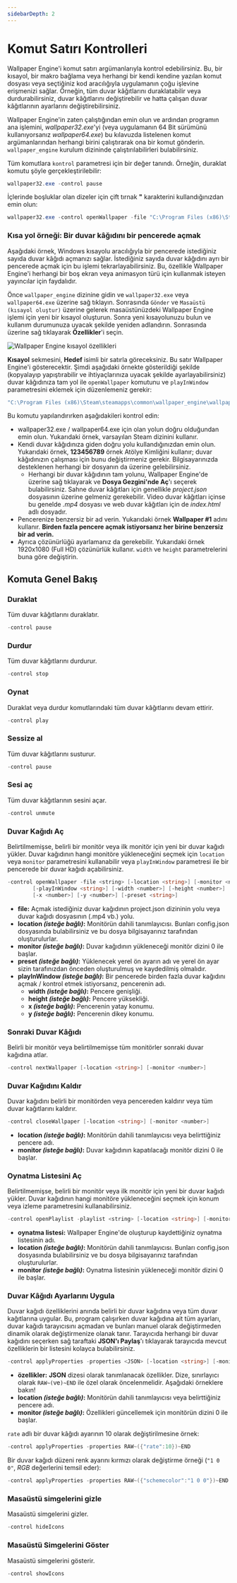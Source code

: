 ```yaml
---
sidebarDepth: 2
---
```


# Komut Satırı Kontrolleri

Wallpaper Engine'i komut satırı argümanlarıyla kontrol edebilirsiniz. Bu, bir kısayol, bir makro bağlama veya herhangi bir kendi kendine yazılan komut dosyası veya seçtiğiniz kod aracılığıyla uygulamanın çoğu işlevine erişmenizi sağlar. Örneğin, tüm duvar kâğıtlarını duraklatabilir veya durdurabilirsiniz, duvar kâğıtlarını değiştirebilir ve hatta çalışan duvar kâğıtlarının ayarlarını değiştirebilirsiniz.

Wallpaper Engine'in zaten çalıştığından emin olun ve ardından programın ana işlemini, *wallpaper32.exe*'yi (veya uygulamanın 64 Bit sürümünü kullanıyorsanız *wallpaper64.exe*) bu kılavuzda listelenen komut argümanlarından herhangi birini çalıştırarak ona bir komut gönderin. `wallpaper_engine` kurulum dizininde çalıştırılabilirleri bulabilirsiniz.

Tüm komutlara `kontrol` parametresi için bir değer tanındı. Örneğin, duraklat komutu şöyle gerçekleştirilebilir:

``` powershell
wallpaper32.exe -control pause
```

İçlerinde boşluklar olan dizeler için çift tırnak **"** karakterini kullandığınızdan emin olun:

``` powershell
wallpaper32.exe -control openWallpaper -file "C:\Program Files (x86)\Steam\steamapps\common\wallpaper_engine\projects\myprojects\myWallpaper\project.json"
```

### Kısa yol örneği: Bir duvar kâğıdını bir pencerede açmak

Aşağıdaki örnek, Windows kısayolu aracılığıyla bir pencerede istediğiniz sayıda duvar kâğıdı açmanızı sağlar. İstediğiniz sayıda duvar kâğıdını ayrı bir pencerede açmak için bu işlemi tekrarlayabilirsiniz. Bu, özellikle Wallpaper Engine'i herhangi bir boş ekran veya animasyon türü için kullanmak isteyen yayıncılar için faydalıdır.

Önce `wallpaper_engine` dizinine gidin ve `wallpaper32.exe` veya `wallpaper64.exe` üzerine sağ tıklayın. Sonrasında `Gönder` ve `Masaüstü (kısayol oluştur)` üzerine gelerek masaüstünüzdeki Wallpaper Engine işlemi için yeni bir kısayol oluşturun. Sonra yeni kısayolunuzu bulun ve kullanım durumunuza uyacak şekilde yeniden adlandırın. Sonrasında üzerine sağ tıklayarak **Özellikler**'i seçin.

![Wallpaper Engine kısayol özellikleri](/img/faq/target.gif)

**Kısayol** sekmesini, **Hedef** isimli bir satırla göreceksiniz. Bu satır Wallpaper Engine'i gösterecektir. Şimdi aşağıdaki örnekte gösterildiği şekilde (kopyalayıp yapıştırabilir ve ihtiyaçlarınıza uyacak şekilde ayarlayabilirsiniz) duvar kâğıdınıza tam yol ile `openWallpaper` komutunu ve `playInWindow` parametresini eklemek için düzenlemeniz gerekir:

```bash
"C:\Program Files (x86)\Steam\steamapps\common\wallpaper_engine\wallpaper64.exe" -control openWallpaper -file "C:\Program Files (x86)\Steam\steamapps\workshop\content\431960\123456789\scene.pkg" -playInWindow "Wallpaper #1" -width 1920 -height 1080
```

Bu komutu yapılandırırken aşağıdakileri kontrol edin:

* wallpaper32.exe / wallpaper64.exe için olan yolun doğru olduğundan emin olun. Yukarıdaki örnek, varsayılan Steam dizinini kullanır.
* Kendi duvar kâğıdınıza giden doğru yolu kullandığınızdan emin olun. Yukarıdaki örnek, **123456789** örnek Atölye Kimliğini kullanır; duvar kâğıdınızın çalışması için bunu değiştirmeniz gerekir. Bilgisayarınızda desteklenen herhangi bir dosyanın da üzerine gelebilirsiniz.
  * Herhangi bir duvar kâğıdının tam yolunu, Wallpaper Engine'de üzerine sağ tıklayarak ve **Dosya Gezgini'nde Aç**'ı seçerek bulabilirsiniz. Sahne duvar kâğıtları için genellikle *project.json* dosyasının üzerine gelmeniz gerekebilir. Video duvar kâğıtları içinse bu genelde *.mp4* dosyası ve web duvar kâğıtları için de *index.html* adlı dosyadır.
* Pencerenize benzersiz bir ad verin. Yukarıdaki örnek **Wallpaper #1** adını kullanır. **Birden fazla pencere açmak istiyorsanız her birine benzersiz bir ad verin.**
* Ayrıca çözünürlüğü ayarlamanız da gerekebilir. Yukarıdaki örnek 1920x1080 (Full HD) çözünürlük kullanır. `width` ve `height` parametrelerini buna göre değiştirin.

## Komuta Genel Bakış

### Duraklat

Tüm duvar kâğıtlarını duraklatır.

``` powershell
-control pause
```

### Durdur

Tüm duvar kâğıtlarını durdurur.

``` powershell
-control stop
```

### Oynat

Duraklat veya durdur komutlarındaki tüm duvar kâğıtlarını devam ettirir.

``` powershell
-control play
```

### Sessize al

Tüm duvar kâğıtlarını susturur.

``` powershell
-control pause
```

### Sesi aç

Tüm duvar kâğıtlarının sesini açar.

``` powershell
-control unmute
```

### Duvar Kağıdı Aç

Belirtilmemişse, belirli bir monitör veya ilk monitör için yeni bir duvar kağıdı yükler. Duvar kağıdının hangi monitöre yükleneceğini seçmek için ` location ` veya ` monitor ` parametresini kullanabilir veya ` playInWindow ` parametresi ile bir pencerede bir duvar kağıdı açabilirsiniz.

``` powershell
-control openWallpaper -file <string> [-location <string>] [-monitor <number>]
        [-playInWindow <string>] [-width <number>] [-height <number>]
        [-x <number>] [-y <number>] [-preset <string>]
```

* **file:** Açmak istediğiniz duvar kağıdının project.json dizininin yolu veya duvar kağıdı dosyasının (.mp4 vb.) yolu.
* **location *(isteğe bağlı)*:** Monitörün dahili tanımlayıcısı. Bunları config.json dosyasında bulabilirsiniz ve bu dosya bilgisayarınız tarafından oluşturulurlar.
* **monitor *(isteğe bağlı)*:** Duvar kağıdının yükleneceği monitör dizini 0 ile başlar.
* **preset *(isteğe bağlı)*:** Yüklenecek yerel ön ayarın adı ve yerel ön ayar sizin tarafınızdan önceden oluşturulmuş ve kaydedilmiş olmalıdır.
* **playInWindow *(isteğe bağlı)*:** Bir pencerede birden fazla duvar kağıdını açmak / kontrol etmek istiyorsanız, pencerenin adı.
  * **width *(isteğe bağlı)*:** Pencere genişliği.
  * **height *(isteğe bağlı)*:** Pencere yüksekliği.
  * **x *(isteğe bağlı)*:** Pencerenin yatay konumu.
  * **y *(isteğe bağlı)*:** Pencerenin dikey konumu.

### Sonraki Duvar Kâğıdı

Belirli bir monitör veya belirtilmemişse tüm monitörler sonraki duvar kağıdına atlar.

``` powershell
-control nextWallpaper [-location <string>] [-monitor <number>]
```

### Duvar Kağıdını Kaldır

Duvar kağıdını belirli bir monitörden veya pencereden kaldırır veya tüm duvar kağıtlarını kaldırır.

``` powershell
-control closeWallpaper [-location <string>] [-monitor <number>]
```

* **location *(isteğe bağlı)*:** Monitörün dahili tanımlayıcısı veya belirttiğiniz pencere adı.
* **monitor *(isteğe bağlı)*:** Duvar kağıdının kapatılacağı monitör dizini 0 ile başlar.

### Oynatma Listesini Aç

Belirtilmemişse, belirli bir monitör veya ilk monitör için yeni bir duvar kağıdı yükler. Duvar kağıdının hangi monitöre yükleneceğini seçmek için konum veya izleme parametresini kullanabilirsiniz.

``` powershell
-control openPlaylist -playlist <string> [-location <string>] [-monitor <number>]
```

* **oynatma listesi:** Wallpaper Engine'de oluşturup kaydettiğiniz oynatma listesinin adı.
* **location *(isteğe bağlı)*:** Monitörün dahili tanımlayıcısı. Bunları config.json dosyasında bulabilirsiniz ve bu dosya bilgisayarınız tarafından oluşturulurlar.
* **monitor *(isteğe bağlı)*:** Oynatma listesinin yükleneceği monitör dizini 0 ile başlar.

### Duvar Kâğıdı Ayarlarını Uygula

Duvar kağıdı özelliklerini anında belirli bir duvar kağıdına veya tüm duvar kağıtlarına uygular. Bu, program çalışırken duvar kağıdına ait tüm ayarları, duvar kağıdı tarayıcısını açmadan ve bunları manuel olarak değiştirmeden dinamik olarak değiştirmenize olanak tanır. Tarayıcıda herhangi bir duvar kağıdını seçerken sağ taraftaki **JSON'ı Paylaş**'ı tıklayarak tarayıcıda mevcut özelliklerin bir listesini kolayca bulabilirsiniz.

``` powershell
-control applyProperties -properties <JSON> [-location <string>] [-monitor <number>]
```

* **özellikler:** **JSON** dizesi olarak tanımlanacak özellikler. Dize, sınırlayıcı olarak `RAW~(`ve`)~END` ile özel olarak öncelenmelidir. Aşağıdaki örneklere bakın!
* **location *(isteğe bağlı)*:** Monitörün dahili tanımlayıcısı veya belirttiğiniz pencere adı.
* **monitor *(isteğe bağlı)*:** Özellikleri güncellemek için monitörün dizini 0 ile başlar.

`rate` adlı bir duvar kâğıdı ayarının 10 olarak değiştirilmesine örnek:

``` cpp 
-control applyProperties -properties RAW~({"rate":10})~END
```

Bir duvar kağıdı düzeni renk ayarını kırmızı olarak değiştirme örneği (` "1 0 0" `, *RGB* değerlerini temsil eder):

``` cpp
-control applyProperties -properties RAW~({"schemecolor":"1 0 0"})~END
```

### Masaüstü simgelerini gizle

Masaüstü simgelerini gizler.

``` powershell
-control hideIcons
```

### Masaüstü Simgelerini Göster

Masaüstü simgelerini gösterir.

``` powershell
-control showIcons
```

